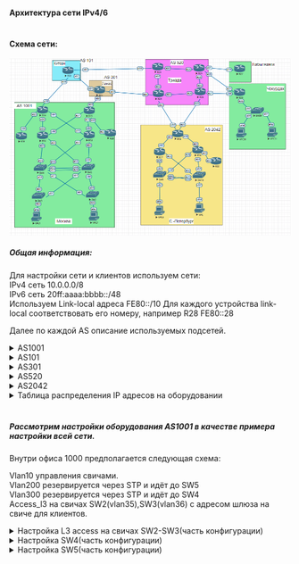 #### Архитектура сети IPv4/6  
#  

#### Схема сети:

  ![alt-текст](/lab-4/img/main_map.png "Схема сети")


##### Общая информация:
Для настройки сети и клиентов используем сети:  
IPv4 сеть  10.0.0.0/8  
IPv6 сеть  20ff:aaaa:bbbb::/48  
Используем Link-local адреса FE80::/10
Для каждого устройства link-local соответствовать его номеру, например R28 FE80::28

Далее по каждой AS описание используемых подсетей.
<details>
<summary>AS1001</summary>

  ```
Используем IPv4 сеть  10.1.0.0/16
10.1.0.0/21 для управления и стыковки.
10.1.128.0/17 для пользователей
Используем IPv6 сеть 20ff:aaaa:bbbb:0100::/56

```
</details>

<details>
  <summary>AS101</summary>

  ```
  Используем IPv4 сеть  10.1.0.0/16
  10.2.0.0/21 для управления и стыковки.
  10.2.128.0/17 для пользователей
  Используем IPv6 сеть 20ff:aaaa:bbbb:0200::/56


```
</details>

<details>
  <summary>AS301</summary>

  ```
  Используем IPv4 сеть  10.0.0.0/16
  10.3.0.0/21 для управления и стыковки.
  10.3.128.0/17 для пользователей
  Используем IPv6 сеть 20ff:aaaa:bbbb:0300::/56

```
</details>

<details>
  <summary>AS520</summary>

  ```
  Используем IPv4 сеть  10.0.0.0/16
  10.4.0.0/21 для управления и стыковки.
  10.4.128.0/17 для пользователей
  Используем IPv6 сеть 20ff:aaaa:bbbb:0400::/56

```
</details>

<details>
  <summary>AS2042</summary>

  ```
  Используем IPv4 сеть  10.0.0.0/16
  10.5.0.0/21 для управления и стыковки.
  10.5.128.0/17 для пользователей
Используем IPv6 сеть 20ff:aaaa:bbbb:0500::/56

```
</details>  

<details>
  <summary>Таблица распределения IP адресов на оборудовании</summary>


|location        | v4_network | v4_prefix|v6_network| comments|
|:-----------:|:--------:|:---------------:|:-------------:|:---:|
|AS1001|10.1.0.0|16|20ff:aaaa:bbbb:0100::/56||
||10.1.1.0|30|20ff:aaaa:bbbb:0100::/64|R14-R19|
||10.1.1.4|30|20ff:aaaa:bbbb:0101::/64|R14-R12|
||10.1.1.8|30|20ff:aaaa:bbbb:0102::/64|R14-R13|
||10.1.1.12|30|20ff:aaaa:bbbb:0103::/64|R14-R22|
||10.1.1.16|30|20ff:aaaa:bbbb:0104::/64|R15-R12|
||10.1.1.20|30|20ff:aaaa:bbbb:0105::/64|R15-R13|
||10.1.1.24|30|20ff:aaaa:bbbb:0106::/64|R15-R20|
||10.1.1.28|30|20ff:aaaa:bbbb:0107::/64|R15-R21|
||10.1.1.32|30|20ff:aaaa:bbbb:0108::/64|R12-SW4|
||10.1.1.36|30|20ff:aaaa:bbbb:0109::/64|R12-SW5|
||10.1.1.40|30|20ff:aaaa:bbbb:010a::/64|R13-SW4|
||10.1.1.44|30|20ff:aaaa:bbbb:010b::/64|R13-SW5|
||10.1.10.0|24|20ff:aaaa:bbbb:010c::/64|switches vlan10|
||10.1.100.0|24|20ff:aaaa:bbbb:011::/64|Vlan200-SW2|
||10.1.101.0|24|20ff:aaaa:bbbb:012::/64|Vlan300-SW3|
||10.1.255.0|24|20ff:aaaa:bbbb:010d::/64|VPC1|
||10.1.254.0|24|20ff:aaaa:bbbb:010e::/64|VPC7|
|AS101|10.2.0.0|16|20ff:aaaa:bbbb:0200::/56||
||10.2.0.0|30|20ff:aaaa:bbbb:0200::/64|R22-R23|
||10.2.0.4|30|20ff:aaaa:bbbb:0201::/64|R22-R21|
|AS301|10.3.0.0|16|20ff:aaaa:bbbb:0300::/56||
||10.3.0.0|30|20ff:aaaa:bbbb:0300::/64|R21-R24|
|AS520|10.4.0.0|16|20ff:aaaa:bbbb:0400::/56||
||10.4.0.0|30|20ff:aaaa:bbbb:0400::/64|R23-R24|
||10.4.0.4|30|20ff:aaaa:bbbb:0401::/64|R23-R25|
||10.4.0.8|30|20ff:aaaa:bbbb:0402::/64|R24-R26|
||10.4.0.12|30|20ff:aaaa:bbbb:0403::/64|R25-R26|
|Лабытнанги|10.4.0.16|30|20ff:aaaa:bbbb:0404::/64|R25-R27|
|Чукордах|10.4.0.20|30|20ff:aaaa:bbbb:0405::/56|R25-R28|
||10.4.0.24|30|20ff:aaaa:bbbb:0405::/64|R26-R28|
||10.4.0.28|30|20ff:aaaa:bbbb:0406::/64|R28-SW29|
||10.4.255.0|24|20ff:aaaa:bbbb:0407::/64|VPC30|
||10.4.254.0|24|20ff:aaaa:bbbb:0408::/64|VPC31|
|AS2042|10.5.0.0|16|20ff:aaaa:bbbb:0500::/56|R18-R17|
||10.5.0.4|30|20ff:aaaa:bbbb:0500::/64|R18-R16|
||10.5.0.8|30|20ff:aaaa:bbbb:0501::/64|R18-R24|
||10.5.0.12|30|20ff:aaaa:bbbb:0502::/64|R18-R26|
||10.5.0.16|30|20ff:aaaa:bbbb:0503::/64|R17-SW9|
||10.5.0.20|30|20ff:aaaa:bbbb:0504::/64|R17-SW10|
||10.5.0.24|30|20ff:aaaa:bbbb:0505::/64|R16-SW9|
||10.5.0.28|30|20ff:aaaa:bbbb:0506::/64|R16-SW10|
||10.5.0.32|30|20ff:aaaa:bbbb:0507::/64|R16-R32|
||10.5.255.0|24|20ff:aaaa:bbbb:0508::/64|VPC8|
||10.5.254.0|24|20ff:aaaa:bbbb:0509::/64|VPC|


</details>  

#  

##### Рассмотрим настройки оборудования AS1001 в качестве примера настройки всей сети.

Внутри офиса 1000 предполагается следующая схема:

Vlan10 управления свичами.  
Vlan200 резервируется через STP и идёт до SW5  
Vlan300 резервируется через STP и идёт до SW4  
Access_l3 на свичах SW2(vlan35),SW3(vlan36) с адресом шлюза на свиче для клиентов.  



<details>
  <summary>Настройка L3 access на свичах SW2-SW3(часть конфигурации)</summary>

#### SW2
```
### Настройка порта в сторону клиента
interface Ethernet0/2
 description VPC7
 switchport access vlan 35

### Включаем маршрутизацию
ip routing
ipv6 unicast-routing

### Настраиваем влан для VPC7
 interface Vlan35
 ip address 10.1.255.1 255.255.255.0
 ipv6 address FE80::2 link-local
 ipv6 address 20FF:AAAA:BBBB:10E::1/64
 ipv6 enable
### Настраиваем влан для основного маршрута
 interface Vlan200
  ip address 10.1.100.2 255.255.255.0
  ipv6 address FE80::2 link-local
  ipv6 address 20FF:AAAA:BBBB:11::101/64
  ipv6 enable

### Не испольуемые порты:
switchport access vlan 997
 shutdown
```

#### SW3

```

### Настройка порта в сторону клиента
interface Ethernet0/2
 description VPC1
 switchport access vlan 36

### Включаем маршрутизацию
ip routing
ipv6 unicast-routing

### Настраиваем влан для VPC
interface Vlan36
 ip address 10.1.255.1 255.255.255.0
 ipv6 address FE80::3 link-local
 ipv6 address 20FF:AAAA:BBBB:10D::1/64
 ipv6 enable

### Настраиваем влан для основного маршрута
interface Vlan300
 ip address 10.1.101.3 255.255.255.0
 ipv6 address FE80::3 link-local
 ipv6 address 20FF:AAAA:BBBB:12::101/64
 ipv6 enable


### Не испольуемые порты:
switchport access vlan 997
shutdown

```
</details>

<details>
  <summary>Настройка SW4(часть конфигурации)</summary>

#### SW4
```
ip routing
!
ipv6 unicast-routing
!
interface Ethernet0/0
 description SW3
 switchport trunk allowed vlan 10,300
 switchport trunk encapsulation dot1q
 switchport trunk native vlan 999
 switchport mode trunk
!
interface Ethernet0/1
 description SW2
 switchport trunk allowed vlan 10,200
 switchport trunk encapsulation dot1q
 switchport trunk native vlan 999
 switchport mode trunk
!
interface Ethernet0/2
 description SW3-e0/2
 switchport trunk allowed vlan 10,200,300
 switchport trunk encapsulation dot1q
 switchport trunk native vlan 999
 switchport mode trunk
!
interface Ethernet0/3
 description SW3-e0/3
 switchport trunk allowed vlan 10,200,300
 switchport trunk encapsulation dot1q
 switchport trunk native vlan 999
 switchport mode trunk
!
interface Ethernet0/0
 description SW3
 switchport trunk allowed vlan 10,300
 switchport trunk encapsulation dot1q
 switchport trunk native vlan 999
 switchport mode trunk
!
interface Ethernet0/1
 description SW2
 switchport trunk allowed vlan 10,200
 switchport trunk encapsulation dot1q
 switchport trunk native vlan 999
 switchport mode trunk
!
interface Ethernet0/2
 description SW3-e0/2
 switchport trunk allowed vlan 10,200,300
 switchport trunk encapsulation dot1q
 switchport trunk native vlan 999
 switchport mode trunk
!
interface Ethernet0/3
 description SW3-e0/3
 switchport trunk allowed vlan 10,200,300
 switchport trunk encapsulation dot1q
 switchport trunk native vlan 999
 switchport mode trunk
!
interface Vlan10
 description management
 ip address 10.1.10.4 255.255.255.0
 ipv6 address FE80::4 link-local
 ipv6 address 20FF:AAAA:BBBB:10C::52/64
 ipv6 enable
!
interface Vlan11
 ip address 10.1.1.34 255.255.255.252
 ipv6 address FE80::4 link-local
 ipv6 address 20FF:AAAA:BBBB:108::34/64
 ipv6 enable
!
interface Vlan12
 no ip address
 ipv6 address FE80::4 link-local
 ipv6 address 20FF:AAAA:BBBB:10A::42/64
 ipv6 enable
!
interface Vlan200
 ip address 10.1.100.253 255.255.255.0
 ipv6 address FE80::4 link-local
 ipv6 address 20FF:AAAA:BBBB:11::101/64
 ipv6 enable
!
interface Vlan300
 ip address 10.1.101.253 255.255.255.0
 ipv6 address FE80::4 link-local
ipv6 address 20FF:AAAA:BBBB:12::101/64
ipv6 enable

```

 </details>

 <details>
   <summary>Настройка SW5(часть конфигурации)</summary>

 #### SW5
 ```
 ip routing
 !
 ipv6 unicast-routing
 !
 interface Ethernet0/0
  description SW2
  switchport trunk allowed vlan 10,200
  switchport trunk encapsulation dot1q
  switchport trunk native vlan 999
  switchport mode trunk
 !
 interface Ethernet0/1
  description SW3
  switchport trunk allowed vlan 10,300
  switchport trunk encapsulation dot1q
  switchport trunk native vlan 999
  switchport mode trunk
 !
 interface Ethernet0/2
  description SW4-e0/2
  switchport trunk allowed vlan 10,200,300
  switchport trunk encapsulation dot1q
  switchport trunk native vlan 999
  switchport mode trunk
 !
 interface Ethernet0/3
  description SW4-e0/3
  switchport trunk allowed vlan 10,200,300
  switchport trunk encapsulation dot1q
  switchport trunk native vlan 999
  switchport mode trunk
  !
  interface Ethernet1/0
 description R13
 switchport trunk allowed vlan 12
 switchport trunk encapsulation dot1q
 switchport mode trunk
!
interface Ethernet1/1
 description R12
 switchport trunk allowed vlan 11
 switchport trunk encapsulation dot1q
 switchport mode trunk
!
 interface Vlan10
 description management
 ip address 10.1.10.5 255.255.255.0
 ipv6 address FE80::5 link-local
 ipv6 address 20FF:AAAA:BBBB:10C::51/64
 ipv6 enable
 !
 interface Vlan200
 ip address 10.1.100.254 255.255.255.0
 ipv6 address FE80::5 link-local
 ipv6 address 20FF:AAAA:BBBB:11::100/64
 ipv6 enable
!
interface Vlan300
 ip address 10.1.101.254 255.255.255.0
 ipv6 address FE80::5 link-local
ipv6 address 20FF:AAAA:BBBB:12::100/64
ipv6 enable
!

 ```

  </details>
